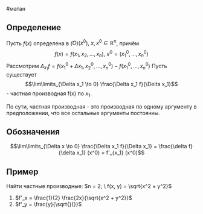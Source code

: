 #матан 
## Определение
Пусть $f(x)$ определена в $\dot(O)(x^0), \ x, x^0 \in \mathbb{R}^n$, причём $$f(x) = f(x_1, x_2, \dots, x_n), \ x^0 = (x_1^0, \dots, x_n^0)$$
Рассмотрим $\Delta_{x_1}f = f(x_1^0 + \Delta x_1, x_2^0, \dots, x_n^0) - f(x_1^0, \dots, x_n^0)$
Пусть существует $$\lim\limits_{\Delta x_1 \to 0} \frac{\Delta x_1 f}{\Delta x_1}$$ - частная производная f(x) по $x_1$.

По сути, частная производная - это производная по одному аргументу в предположении, что все остальные аргументы постоянны.

## Обозначения
$$\lim\limits_{\Delta x \to 0} \frac{\Delta x_1 f}{\Delta x_1} = \frac{\delta f}{\delta x_1} (x^0) = f'_{x_1} (x^0)$$
## Пример
Найти частные производные:
$n = 2; \ f(x, y) = \sqrt{x^2 + y^2}$
1. $f'_x = \frac{1}{2} \frac{2x}{\sqrt{x^2 + y^2}}$
2. $f'_y = \frac{y}{\sqrt{}{}}$